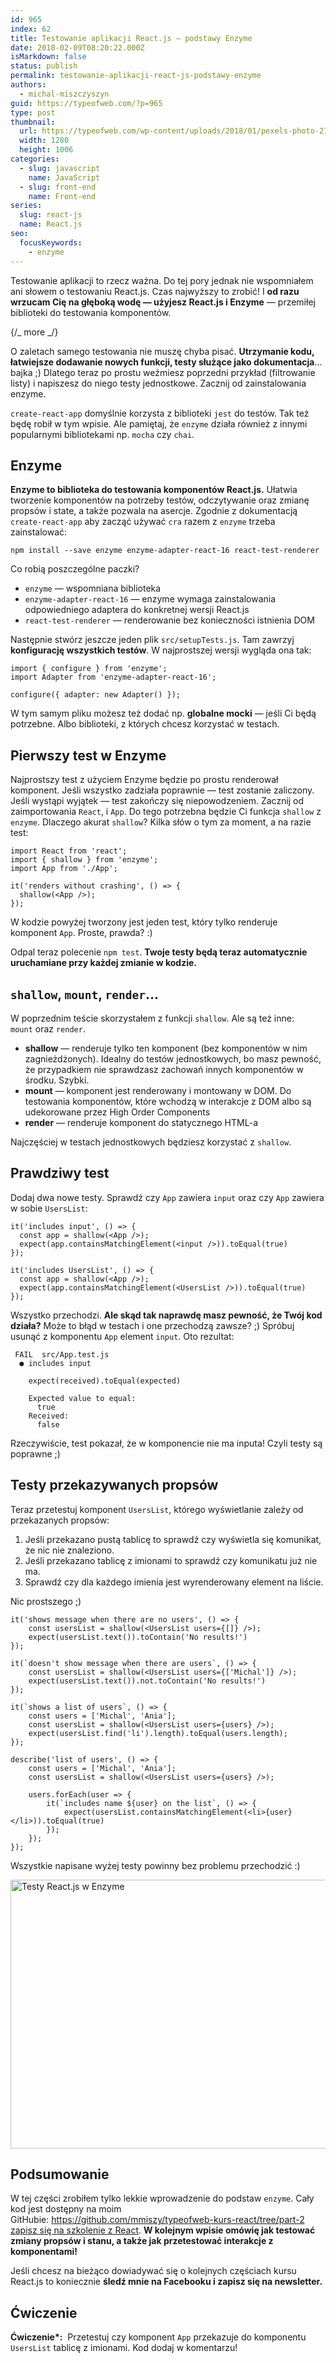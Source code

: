 ```yaml
---
id: 965
index: 62
title: Testowanie aplikacji React.js — podstawy Enzyme
date: 2018-02-09T08:20:22.000Z
isMarkdown: false
status: publish
permalink: testowanie-aplikacji-react-js-podstawy-enzyme
authors:
  - michal-miszczyszyn
guid: https://typeofweb.com/?p=965
type: post
thumbnail:
  url: https://typeofweb.com/wp-content/uploads/2018/01/pexels-photo-277590.jpeg
  width: 1280
  height: 1006
categories:
  - slug: javascript
    name: JavaScript
  - slug: front-end
    name: Front-end
series:
  slug: react-js
  name: React.js
seo:
  focusKeywords:
    - enzyme
---
```


Testowanie aplikacji to rzecz ważna. Do tej pory jednak nie wspomniałem ani słowem o testowaniu React.js. Czas najwyższy to zrobić! I <strong>od razu wrzucam Cię na głęboką wodę — użyjesz React.js i Enzyme</strong> — przemiłej biblioteki do testowania komponentów.

{/_ more _/}

O zaletach samego testowania nie muszę chyba pisać. <strong>Utrzymanie kodu, łatwiejsze dodawanie nowych funkcji, testy służące jako dokumentacja</strong>… bajka ;) Dlatego teraz po prostu weźmiesz poprzedni przykład (filtrowanie listy) i napiszesz do niego testy jednostkowe. Zacznij od zainstalowania enzyme.

<p class="important"><code>create-react-app</code> domyślnie korzysta z biblioteki <code>jest</code> do testów. Tak też będę robił w tym wpisie. Ale pamiętaj, że <code>enzyme</code> działa również z innymi popularnymi bibliotekami np. <code>mocha</code> czy <code>chai</code>.</p>

<h2>Enzyme</h2>

<strong>Enzyme to biblioteka do testowania komponentów React.js.</strong> Ułatwia tworzenie komponentów na potrzeby testów, odczytywanie oraz zmianę propsów i state, a także pozwala na asercje. Zgodnie z dokumentacją <code>create-react-app</code> aby zacząć używać <code>cra</code> razem z <code>enzyme</code> trzeba zainstalować:

<pre class="language-bash"><code>npm install --save enzyme enzyme-adapter-react-16 react-test-renderer</code></pre>

Co robią poszczególne paczki?

<ul>
    <li><code>enzyme</code> — wspomniana biblioteka</li>
    <li><code>enzyme-adapter-react-16</code> — enzyme wymaga zainstalowania odpowiedniego adaptera do konkretnej wersji React.js</li>
    <li><code>react-test-renderer</code> — renderowanie bez konieczności istnienia DOM</li>
</ul>

Następnie stwórz jeszcze jeden plik <code>src/setupTests.js</code>. Tam zawrzyj <strong>konfigurację wszystkich testów</strong>. W najprostszej wersji wygląda ona tak:

<pre class="language-javascript"><code>import { configure } from 'enzyme';
import Adapter from 'enzyme-adapter-react-16';

configure({ adapter: new Adapter() });</code></pre>

W tym samym pliku możesz też dodać np. <strong>globalne mocki</strong> — jeśli Ci będą potrzebne. Albo biblioteki, z których chcesz korzystać w testach.

<h2>Pierwszy test w Enzyme</h2>

Najprostszy test z użyciem Enzyme będzie po prostu renderował komponent. Jeśli wszystko zadziała poprawnie — test zostanie zaliczony. Jeśli wystąpi wyjątek — test zakończy się niepowodzeniem. Zacznij od zaimportowania <code>React</code>, i <code>App</code>. Do tego potrzebna będzie Ci funkcja <code>shallow</code> z <code>enzyme</code>. Dlaczego akurat <code>shallow</code>? Kilka słów o tym za moment, a na razie test:

<pre class="language-javascript"><code>import React from 'react';
import { shallow } from 'enzyme';
import App from './App';

it('renders without crashing', () =&gt; {
  shallow(&lt;App /&gt;);
});</code></pre>

W kodzie powyżej tworzony jest jeden test, który tylko renderuje komponent <code>App</code>. Proste, prawda? :)

Odpal teraz polecenie <code>npm test</code>. <strong>Twoje testy będą teraz automatycznie uruchamiane przy każdej zmianie w kodzie.</strong>

<h2><code>shallow</code>, <code>mount</code>, <code>render</code>…</h2>

W poprzednim teście skorzystałem z funkcji <code>shallow</code>. Ale są też inne: <code>mount</code> oraz <code>render</code>.

<ul>
    <li><strong>shallow</strong> — renderuje tylko ten komponent (bez komponentów w nim zagnieżdżonych). Idealny do testów jednostkowych, bo masz pewność, że przypadkiem nie sprawdzasz zachowań innych komponentów w środku. Szybki.</li>
    <li><strong>mount</strong> — komponent jest renderowany i montowany w DOM. Do testowania komponentów, które wchodzą w interakcje z DOM albo są udekorowane przez High Order Components</li>
    <li><strong>render</strong> — renderuje komponent do statycznego HTML-a</li>
</ul>

Najczęściej w testach jednostkowych będziesz korzystać z <code>shallow</code>.

<h2>Prawdziwy test</h2>

Dodaj dwa nowe testy. Sprawdź czy <code>App</code> zawiera <code>input</code> oraz czy <code>App</code> zawiera w sobie <code>UsersList</code>:

<pre class="language-javascript"><code>it('includes input', () =&gt; {
  const app = shallow(&lt;App /&gt;);
  expect(app.containsMatchingElement(&lt;input /&gt;)).toEqual(true)
});

it('includes UsersList', () =&gt; {
  const app = shallow(&lt;App /&gt;);
  expect(app.containsMatchingElement(&lt;UsersList /&gt;)).toEqual(true)
});</code></pre>

Wszystko przechodzi. <strong>Ale skąd tak naprawdę masz pewność, że Twój kod działa?</strong> Może to błąd w testach i one przechodzą zawsze? ;) Spróbuj usunąć z komponentu <code>App</code> element <code>input</code>. Oto rezultat:

<pre><code> FAIL  src/App.test.js
  ● includes input

    expect(received).toEqual(expected)
    
    Expected value to equal:
      true
    Received:
      false</code></pre>

Rzeczywiście, test pokazał, że w komponencie nie ma inputa! Czyli testy są poprawne ;)

<h2>Testy przekazywanych propsów</h2>

Teraz przetestuj komponent <code>UsersList</code>, którego wyświetlanie zależy od przekazanych propsów:

<ol>
    <li>Jeśli przekazano pustą tablicę to sprawdź czy wyświetla się komunikat, że nic nie znaleziono.</li>
    <li>Jeśli przekazano tablicę z imionami to sprawdź czy komunikatu już nie ma.</li>
    <li>Sprawdź czy dla każdego imienia jest wyrenderowany element na liście.</li>
</ol>

Nic prostszego ;)

<pre class="language-javascript"><code>it('shows message when there are no users', () =&gt; {
    const usersList = shallow(&lt;UsersList users={[]} /&gt;);
    expect(usersList.text()).toContain('No results!')
});

it(`doesn't show message when there are users`, () =&gt; {
    const usersList = shallow(&lt;UsersList users={['Michal']} /&gt;);
    expect(usersList.text()).not.toContain('No results!')
});

it(`shows a list of users`, () =&gt; {
    const users = ['Michal', 'Ania'];
    const usersList = shallow(&lt;UsersList users={users} /&gt;);
    expect(usersList.find('li').length).toEqual(users.length);
});

describe('list of users', () =&gt; {
    const users = ['Michal', 'Ania'];
    const usersList = shallow(&lt;UsersList users={users} /&gt;);
    
    users.forEach(user =&gt; {
        it(`includes name ${user} on the list`, () =&gt; {
            expect(usersList.containsMatchingElement(&lt;li&gt;{user}&lt;/li&gt;)).toEqual(true)
        });
    });
});</code></pre>

Wszystkie napisane wyżej testy powinny bez problemu przechodzić :)

<a href="https://typeofweb.com/wp-content/uploads/2018/01/Screen-Shot-2018-01-17-at-6.20.50-PM.png"><img class="aligncenter size-full wp-image-975" src="https://typeofweb.com/wp-content/uploads/2018/01/Screen-Shot-2018-01-17-at-6.20.50-PM.png" alt="Testy React.js w Enzyme" width="834" height="430" /></a>

<h2>Podsumowanie</h2>

W tej części zrobiłem tylko lekkie wprowadzenie do podstaw <code>enzyme</code>. Cały kod jest dostępny na moim GitHubie: <a href="https://github.com/mmiszy/typeofweb-kurs-react/tree/part-2">https://github.com/mmiszy/typeofweb-kurs-react/tree/part-2</a> <a href="https://szkolenia.typeofweb.com/" target="_blank">zapisz się na szkolenie z React</a>. <strong>W kolejnym wpisie omówię jak testować zmiany propsów i stanu, a także jak przetestować interakcje z komponentami!</strong>

Jeśli chcesz na bieżąco dowiadywać się o kolejnych częściach kursu React.js to koniecznie <strong>śledź mnie na Facebooku i zapisz się na newsletter.</strong>

<NewsletterForm />

<FacebookPageWidget />

<h2>Ćwiczenie</h2>

<strong>Ćwiczenie\*:</strong>  Przetestuj czy komponent <code>App</code> przekazuje do komponentu <code>UsersList</code> tablicę z imionami. Kod dodaj w komentarzu!
